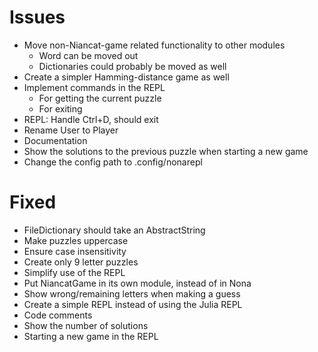 Issues
======

- Move non-Niancat-game related functionality to other modules
    + Word can be moved out
    + Dictionaries could probably be moved as well
- Create a simpler Hamming-distance game as well
- Implement commands in the REPL
    + For getting the current puzzle
    + For exiting
- REPL: Handle Ctrl+D, should exit
- Rename User to Player
- Documentation
- Show the solutions to the previous puzzle when starting a new game
- Change the config path to .config/nonarepl

# Fixed
- FileDictionary should take an AbstractString
- Make puzzles uppercase
- Ensure case insensitivity
- Create only 9 letter puzzles
- Simplify use of the REPL
- Put NiancatGame in its own module, instead of in Nona
- Show wrong/remaining letters when making a guess
- Create a simple REPL instead of using the Julia REPL
- Code comments
- Show the number of solutions
- Starting a new game in the REPL